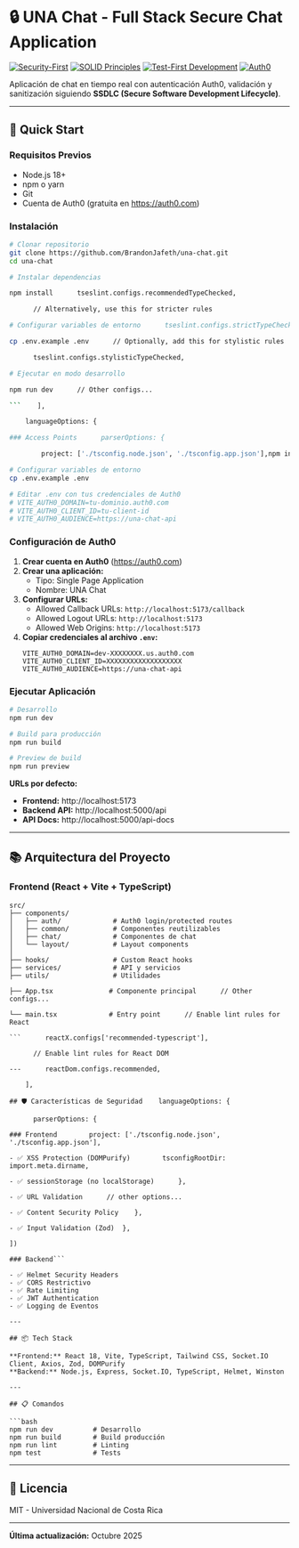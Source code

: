 # 🔒 UNA Chat - Full Stack Secure Chat Application

[![Security-First](https://img.shields.io/badge/approach-security%20first-brightgreen)](./AGENTS.MD)
[![SOLID Principles](https://img.shields.io/badge/architecture-SOLID-blue)](./AGENTS.MD)
[![Test-First Development](https://img.shields.io/badge/methodology-TDD%2FBDD-yellow)](./AGENTS.MD)
[![Auth0](https://img.shields.io/badge/auth-Auth0-orange)](https://auth0.com)

Aplicación de chat en tiempo real con autenticación Auth0, validación y sanitización siguiendo **SSDLC (Secure Software Development Lifecycle)**.

---

## 🚀 Quick Start

### Requisitos Previos

- Node.js 18+
- npm o yarn
- Git
- Cuenta de Auth0 (gratuita en https://auth0.com)

### Instalación

```bash
# Clonar repositorio
git clone https://github.com/BrandonJafeth/una-chat.git
cd una-chat

# Instalar dependencias

npm install      tseslint.configs.recommendedTypeChecked,

      // Alternatively, use this for stricter rules

# Configurar variables de entorno      tseslint.configs.strictTypeChecked,

cp .env.example .env      // Optionally, add this for stylistic rules

      tseslint.configs.stylisticTypeChecked,

# Ejecutar en modo desarrollo

npm run dev      // Other configs...

```    ],

    languageOptions: {

### Access Points      parserOptions: {

        project: ['./tsconfig.node.json', './tsconfig.app.json'],npm install

# Configurar variables de entorno
cp .env.example .env

# Editar .env con tus credenciales de Auth0
# VITE_AUTH0_DOMAIN=tu-dominio.auth0.com
# VITE_AUTH0_CLIENT_ID=tu-client-id
# VITE_AUTH0_AUDIENCE=https://una-chat-api
```

### Configuración de Auth0

1. **Crear cuenta en Auth0** (https://auth0.com)
2. **Crear una aplicación:**
   - Tipo: Single Page Application
   - Nombre: UNA Chat
3. **Configurar URLs:**
   - Allowed Callback URLs: `http://localhost:5173/callback`
   - Allowed Logout URLs: `http://localhost:5173`
   - Allowed Web Origins: `http://localhost:5173`
4. **Copiar credenciales al archivo `.env`:**
   ```
   VITE_AUTH0_DOMAIN=dev-XXXXXXXX.us.auth0.com
   VITE_AUTH0_CLIENT_ID=XXXXXXXXXXXXXXXXXXX
   VITE_AUTH0_AUDIENCE=https://una-chat-api
   ```

### Ejecutar Aplicación

```bash
# Desarrollo
npm run dev

# Build para producción
npm run build

# Preview de build
npm run preview
```

**URLs por defecto:**
- **Frontend:** http://localhost:5173
- **Backend API:** http://localhost:5000/api
- **API Docs:** http://localhost:5000/api-docs

---

## 📚 Arquitectura del Proyecto

### Frontend (React + Vite + TypeScript)

```
src/
├── components/
│   ├── auth/             # Auth0 login/protected routes
│   ├── common/           # Componentes reutilizables
│   ├── chat/             # Componentes de chat
│   └── layout/           # Layout components
│
├── hooks/                # Custom React hooks
├── services/             # API y servicios
├── utils/                # Utilidades

├── App.tsx              # Componente principal      // Other configs...

└── main.tsx             # Entry point      // Enable lint rules for React

```      reactX.configs['recommended-typescript'],

      // Enable lint rules for React DOM

---      reactDom.configs.recommended,

    ],

## 🛡️ Características de Seguridad    languageOptions: {

      parserOptions: {

### Frontend        project: ['./tsconfig.node.json', './tsconfig.app.json'],

- ✅ XSS Protection (DOMPurify)        tsconfigRootDir: import.meta.dirname,

- ✅ sessionStorage (no localStorage)      },

- ✅ URL Validation      // other options...

- ✅ Content Security Policy    },

- ✅ Input Validation (Zod)  },

])

### Backend```

- ✅ Helmet Security Headers
- ✅ CORS Restrictivo
- ✅ Rate Limiting
- ✅ JWT Authentication
- ✅ Logging de Eventos

---

## 📦 Tech Stack

**Frontend:** React 18, Vite, TypeScript, Tailwind CSS, Socket.IO Client, Axios, Zod, DOMPurify  
**Backend:** Node.js, Express, Socket.IO, TypeScript, Helmet, Winston

---

## 📋 Comandos

```bash
npm run dev          # Desarrollo
npm run build        # Build producción
npm run lint         # Linting
npm test             # Tests
```

---

## 📄 Licencia

MIT - Universidad Nacional de Costa Rica

---

**Última actualización:** Octubre 2025
